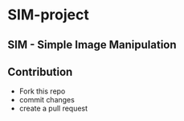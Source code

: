 # SIM-project
## SIM - Simple Image Manipulation

## Contribution
* Fork this repo
* commit changes
* create a pull request
